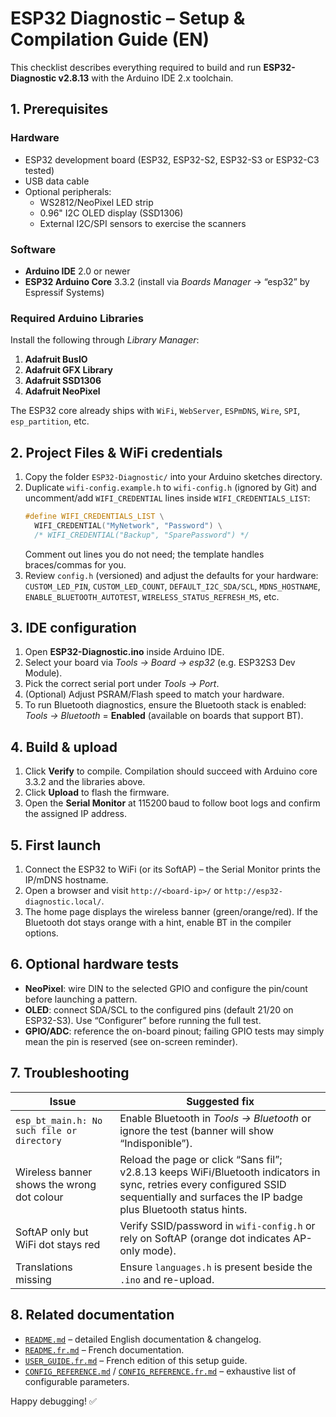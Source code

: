 # ESP32 Diagnostic – Setup & Compilation Guide (EN)

This checklist describes everything required to build and run **ESP32-Diagnostic v2.8.13** with the Arduino IDE 2.x toolchain.

## 1. Prerequisites

### Hardware
- ESP32 development board (ESP32, ESP32-S2, ESP32-S3 or ESP32-C3 tested)
- USB data cable
- Optional peripherals:
  - WS2812/NeoPixel LED strip
  - 0.96" I2C OLED display (SSD1306)
  - External I2C/SPI sensors to exercise the scanners

### Software
- **Arduino IDE** 2.0 or newer
- **ESP32 Arduino Core** 3.3.2 (install via *Boards Manager* → “esp32” by Espressif Systems)

### Required Arduino Libraries
Install the following through *Library Manager*:
1. **Adafruit BusIO**
2. **Adafruit GFX Library**
3. **Adafruit SSD1306**
4. **Adafruit NeoPixel**

The ESP32 core already ships with `WiFi`, `WebServer`, `ESPmDNS`, `Wire`, `SPI`, `esp_partition`, etc.

## 2. Project Files & WiFi credentials
1. Copy the folder `ESP32-Diagnostic/` into your Arduino sketches directory.
2. Duplicate `wifi-config.example.h` to `wifi-config.h` (ignored by Git) and uncomment/add `WIFI_CREDENTIAL` lines inside `WIFI_CREDENTIALS_LIST`:
   ```cpp
   #define WIFI_CREDENTIALS_LIST \
     WIFI_CREDENTIAL("MyNetwork", "Password") \
     /* WIFI_CREDENTIAL("Backup", "SparePassword") */
   ```
   Comment out lines you do not need; the template handles braces/commas for you.
3. Review `config.h` (versioned) and adjust the defaults for your hardware: `CUSTOM_LED_PIN`, `CUSTOM_LED_COUNT`, `DEFAULT_I2C_SDA/SCL`, `MDNS_HOSTNAME`, `ENABLE_BLUETOOTH_AUTOTEST`, `WIRELESS_STATUS_REFRESH_MS`, etc.

## 3. IDE configuration
1. Open **ESP32-Diagnostic.ino** inside Arduino IDE.
2. Select your board via *Tools → Board → esp32* (e.g. ESP32S3 Dev Module).
3. Pick the correct serial port under *Tools → Port*.
4. (Optional) Adjust PSRAM/Flash speed to match your hardware.
5. To run Bluetooth diagnostics, ensure the Bluetooth stack is enabled: *Tools → Bluetooth* = **Enabled** (available on boards that support BT).

## 4. Build & upload
1. Click **Verify** to compile. Compilation should succeed with Arduino core 3.3.2 and the libraries above.
2. Click **Upload** to flash the firmware.
3. Open the **Serial Monitor** at 115200 baud to follow boot logs and confirm the assigned IP address.

## 5. First launch
1. Connect the ESP32 to WiFi (or its SoftAP) – the Serial Monitor prints the IP/mDNS hostname.
2. Open a browser and visit `http://<board-ip>/` or `http://esp32-diagnostic.local/`.
3. The home page displays the wireless banner (green/orange/red). If the Bluetooth dot stays orange with a hint, enable BT in the compiler options.

## 6. Optional hardware tests
- **NeoPixel**: wire DIN to the selected GPIO and configure the pin/count before launching a pattern.
- **OLED**: connect SDA/SCL to the configured pins (default 21/20 on ESP32-S3). Use “Configurer” before running the full test.
- **GPIO/ADC**: reference the on-board pinout; failing GPIO tests may simply mean the pin is reserved (see on-screen reminder).

## 7. Troubleshooting
| Issue | Suggested fix |
| --- | --- |
| `esp_bt_main.h: No such file or directory` | Enable Bluetooth in *Tools → Bluetooth* or ignore the test (banner will show “Indisponible”). |
| Wireless banner shows the wrong dot colour | Reload the page or click “Sans fil”; v2.8.13 keeps WiFi/Bluetooth indicators in sync, retries every configured SSID sequentially and surfaces the IP badge plus Bluetooth status hints. |
| SoftAP only but WiFi dot stays red | Verify SSID/password in `wifi-config.h` or rely on SoftAP (orange dot indicates AP-only mode). |
| Translations missing | Ensure `languages.h` is present beside the `.ino` and re-upload. |

## 8. Related documentation
- [`README.md`](README.md) – detailed English documentation & changelog.
- [`README.fr.md`](README.fr.md) – French documentation.
- [`USER_GUIDE.fr.md`](USER_GUIDE.fr.md) – French edition of this setup guide.
- [`CONFIG_REFERENCE.md`](CONFIG_REFERENCE.md) / [`CONFIG_REFERENCE.fr.md`](CONFIG_REFERENCE.fr.md) – exhaustive list of configurable parameters.

Happy debugging! ✅
